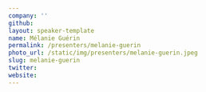 ```yaml
---
company: ''
github:
layout: speaker-template
name: Mélanie Guérin
permalink: /presenters/melanie-guerin
photo_url: /static/img/presenters/melanie-guerin.jpeg
slug: melanie-guerin
twitter:
website:
---
```


